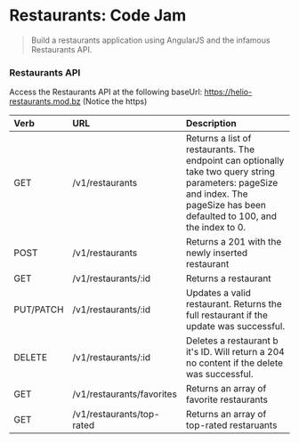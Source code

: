 # Restaurants: Code Jam

> Build a restaurants application using AngularJS and the infamous Restaurants API.


  
### Restaurants API

Access the Restaurants API at the following baseUrl: https://helio-restaurants.mod.bz (Notice the https)

| Verb      | URL                       | Description                                                                                                                                                                    |
|:----------|:--------------------------|:-------------------------------------------------------------------------------------------------------------------------------------------------------------------------------|
| GET       | /v1/restaurants           | Returns a list of restaurants.  The endpoint can optionally take two query string parameters: pageSize and index.  The pageSize has been defaulted to 100, and the index to 0. |
| POST      | /v1/restaurants           | Returns a 201 with the newly inserted restaurant                                                                                                                               |
| GET       | /v1/restaurants/:id       | Returns a restaurant                                                                                                                                                           |
| PUT/PATCH | /v1/restaurants/:id       | Updates a valid restaurant.  Returns the full restaurant if the update was successful.                                                                                         |
| DELETE    | /v1/restaurants/:id       | Deletes a restaurant b it's ID.  Will return a 204 no content if the delete was successful.                                                                                    |
| GET       | /v1/restaurants/favorites | Returns an array of favorite restaurants                                                                                                                                       |
| GET       | /v1/restaurants/top-rated | Returns an array of top-rated restaruants                                                                                                                                      |



